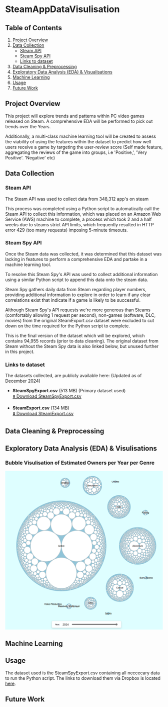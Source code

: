 # SteamAppDataVisulisation

## Table of Contents

1. [Project Overview](#project-overview)  
2. [Data Collection](#data-collection)  
   - [Steam API](#steam-api)  
   - [Steam Spy API](#steam-spy-api)  
   - [Links to dataset](#links-to-dataset)  
3. [Data Cleaning & Preprocessing](#data-cleaning--preprocessing)  
4. [Exploratory Data Analysis (EDA) & Visualisations](#exploratory-data-analysis-eda--visualisations)  
5. [Machine Learning](#machine-learning)  
6. [Usage](#usage)  
7. [Future Work](#future-work)   

## Project Overview

This project will explore trends and patterns within PC video games released on Steam. A comprehensive EDA will be performed to pick out trends over the Years.

Additionally, a multi-class machine learning tool will be created to assess the viability of using the features within the dataset to predict how well users receive a game by targeting the user-review score (Self made feature, aggregating the reviews of the game into groups, i.e 'Positive,', 'Very Positive'. 'Negative' etc)

## Data Collection

### Steam API

The Steam API was used to collect data from 348,312 app's on steam

This process was completed using a Python script to automatically call the Steam API to collect this information, which was placed on an Amazon Web Service (AWS) machine to complete, a process which took 2 and a half weeks due to steams strict API limits, which frequently resulted in HTTP error 429 (too many requests) imposing 5-minute timeouts.

### Steam Spy API

Once the Steam data was collected, it was determined that this dataset was lacking in features to perform a comprehensive EDA and partake in a machine learning tool.  

To resolve this Steam Spy's API was used to collect additional information using a similar Python script to append this data onto the steam data. 

Steam Spy gathers daily data from Steam regarding player numbers, providing additional information to explore in order to learn if any clear correlations exist that indicate if a game is likely to be successful.  

Although Steam Spy's API requests we're more generous than Steams (comfortably allowing 1 request per second), non-games (software, DLC, movies) from the original SteamExport.csv dataset were excluded to cut down on the time required for the Python script to complete.

This is the final version of the dataset which will be explored, which contains 94,955 records (prior to data cleaning). The original dataset from Steam without the Steam Spy data is also linked below, but unused further in this project.

### Links to dataset

The datasets collected, are publicly available here: (Updated as of December 2024)

- **SteamSpyExport.csv** (513 MB) (Primary dataset used)  
  [⬇️ Download SteamSpyExport.csv](https://www.dropbox.com/scl/fi/zbgdcx9en8mifvaox0a02/SteamSpyExport.csv?rlkey=uuw89urezjobf5asg82e70shz&st=jgcefz9v&dl=0)

- **SteamExport.csv** (134 MB)  
  [⬇️ Download SteamExport.csv](https://www.dropbox.com/scl/fi/31mj1eny5wdo15vleocvc/SteamSpyExport.csv?rlkey=npkf91iqte0ebezcyrkosmsxz&e=1&st=5xid3gwy&dl=0)

## Data Cleaning & Preprocessing

## Exploratory Data Analysis (EDA) & Visulisations

### Bubble Visulisation of Estimated Owners per Year per Genre

[![View Interactive Bubble Chart](Assets\SteamVisPreview.png)](https://github.com/AidanBakerNHS/SteamAppDataVisulisation/blob/main/Scripts/Steam_Games_Per_Year_Estimated_Owners.html)



## Machine Learning

## Usage

The dataset used is the SteamSpyExport.csv containing all neccecary data to run the Python script. The links to download them via Dropbox is located [here](#links-to-dataset).

## Future Work